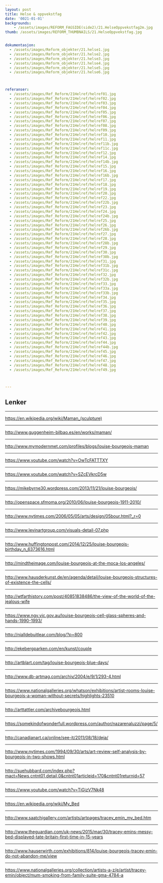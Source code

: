 ```yaml
---
layout: post
title: Helse & oppvekstfag
date: '0021-01-01'
backgrounds:
    - /assets/images/REFORM_FAGSIDE(side2)/21.HelseOppvekstfag2m.jpg
thumb: /assets/images/REFORM_THUMBNAILS/21.HelseOppvekstfag.jpg


dokumentasjon:
  - /assets/images/Reform_objekter/21.helse1.jpg
  - /assets/images/Reform_objekter/21.helse2.jpg
  - /assets/images/Reform_objekter/21.helse3.jpg
  - /assets/images/Reform_objekter/21.helse4.jpg
  - /assets/images/Reform_objekter/21.helse5.jpg
  - /assets/images/Reform_objekter/21.helse6.jpg



referanser:
  - /assets/images/Ref_Reform/21Helref/helref01.jpg
  - /assets/images/Ref_Reform/21Helref/helref02.jpg
  - /assets/images/Ref_Reform/21Helref/helref03.jpg
  - /assets/images/Ref_Reform/21Helref/helref04.jpg
  - /assets/images/Ref_Reform/21Helref/helref05.jpg
  - /assets/images/Ref_Reform/21Helref/helref06.jpg
  - /assets/images/Ref_Reform/21Helref/helref07.jpg
  - /assets/images/Ref_Reform/21Helref/helref08.jpg
  - /assets/images/Ref_Reform/21Helref/helref09.jpg
  - /assets/images/Ref_Reform/21Helref/helref10.jpg
  - /assets/images/Ref_Reform/21Helref/helref11.jpg
  - /assets/images/Ref_Reform/21Helref/helref11b.jpg
  - /assets/images/Ref_Reform/21Helref/helref11c.jpg
  - /assets/images/Ref_Reform/21Helref/helref12.jpg
  - /assets/images/Ref_Reform/21Helref/helref14.jpg
  - /assets/images/Ref_Reform/21Helref/helref14b.jpg
  - /assets/images/Ref_Reform/21Helref/helref15.jpg
  - /assets/images/Ref_Reform/21Helref/helref16.jpg
  - /assets/images/Ref_Reform/21Helref/helref16b.jpg
  - /assets/images/Ref_Reform/21Helref/helref17.jpg
  - /assets/images/Ref_Reform/21Helref/helref18.jpg
  - /assets/images/Ref_Reform/21Helref/helref19.jpg
  - /assets/images/Ref_Reform/21Helref/helref20.jpg
  - /assets/images/Ref_Reform/21Helref/helref22.jpg
  - /assets/images/Ref_Reform/21Helref/helref22b.jpg
  - /assets/images/Ref_Reform/21Helref/helref23.jpg
  - /assets/images/Ref_Reform/21Helref/helref24.jpg
  - /assets/images/Ref_Reform/21Helref/helref24b.jpg
  - /assets/images/Ref_Reform/21Helref/helref25.jpg
  - /assets/images/Ref_Reform/21Helref/helref26.jpg
  - /assets/images/Ref_Reform/21Helref/helref26b.jpg
  - /assets/images/Ref_Reform/21Helref/helref27.jpg
  - /assets/images/Ref_Reform/21Helref/helref28.jpg
  - /assets/images/Ref_Reform/21Helref/helref28b.jpg
  - /assets/images/Ref_Reform/21Helref/helref29.jpg
  - /assets/images/Ref_Reform/21Helref/helref30.jpg
  - /assets/images/Ref_Reform/21Helref/helref30b.jpg
  - /assets/images/Ref_Reform/21Helref/helref31.jpg
  - /assets/images/Ref_Reform/21Helref/helref31b.jpg
  - /assets/images/Ref_Reform/21Helref/helref31c.jpg
  - /assets/images/Ref_Reform/21Helref/helref32.jpg
  - /assets/images/Ref_Reform/21Helref/helref32b.jpg
  - /assets/images/Ref_Reform/21Helref/helref33.jpg
  - /assets/images/Ref_Reform/21Helref/helref33a.jpg
  - /assets/images/Ref_Reform/21Helref/helref33b.jpg
  - /assets/images/Ref_Reform/21Helref/helref34.jpg
  - /assets/images/Ref_Reform/21Helref/helref35.jpg
  - /assets/images/Ref_Reform/21Helref/helref36.jpg
  - /assets/images/Ref_Reform/21Helref/helref37.jpg
  - /assets/images/Ref_Reform/21Helref/helref38.jpg
  - /assets/images/Ref_Reform/21Helref/helref39.jpg
  - /assets/images/Ref_Reform/21Helref/helref40.jpg
  - /assets/images/Ref_Reform/21Helref/helref41.jpg
  - /assets/images/Ref_Reform/21Helref/helref42.jpg
  - /assets/images/Ref_Reform/21Helref/helref43.jpg
  - /assets/images/Ref_Reform/21Helref/helref44.jpg
  - /assets/images/Ref_Reform/21Helref/helref44b.jpg
  - /assets/images/Ref_Reform/21Helref/helref45.jpg
  - /assets/images/Ref_Reform/21Helref/helref46.jpg
  - /assets/images/Ref_Reform/21Helref/helref47.jpg
  - /assets/images/Ref_Reform/21Helref/helref48.jpg
  - /assets/images/Ref_Reform/21Helref/helref49.jpg



---
```



## Lenker

* * *
<https://en.wikipedia.org/wiki/Maman_(sculpture)>

* * *
<http://www.guggenheim-bilbao.es/en/works/maman/>

* * *
<http://www.mymodernmet.com/profiles/blogs/louise-bourgeois-maman>

* * *
<https://www.youtube.com/watch?v=OwTcFATTTXY>

* * *
<https://www.youtube.com/watch?v=SZcEVkrcD5w>

* * *
<https://mikebyrne30.wordpress.com/2013/11/21/louise-bourgeois/>

* * *
<http://openspace.sfmoma.org/2010/06/louise-bourgeois-1911-2010/>

* * *
<http://www.nytimes.com/2006/05/05/arts/design/05bour.html?_r=0>

* * *
<http://www.levinartgroup.com/visuals-detail-07.php>

* * *
<http://www.huffingtonpost.com/2014/12/25/louise-bourgeois-birthday_n_6373616.html>

* * *
<http://mindtheimage.com/louise-bourgeois-at-the-moca-los-angeles/>

* * *
<http://www.hausderkunst.de/en/agenda/detail/louise-bourgeois-structures-of-existence-the-cells/>

* * *
<http://wtfarthistory.com/post/40851838486/the-view-of-the-world-of-the-jealous-wife>

* * *
<https://www.ngv.vic.gov.au/louise-bourgeois-cell-glass-spheres-and-hands-1990-1993/>

* * *
<http://nialldebuitlear.com/blog/?p=800>

* * *
<http://ekebergparken.com/en/kunst/couple>

* * *
<http://artblart.com/tag/louise-bourgeois-blue-days/>

* * *
<http://www.db-artmag.com/archiv/2004/e/9/1/293-4.html>

* * *
<https://www.nationalgalleries.org/whatson/exhibitions/artist-rooms-louise-bourgeois-a-woman-without-secrets/highlights-23510>

* * *
<http://arttattler.com/archivebourgeois.html>

* * *
<https://somekindofwonderfull.wordpress.com/author/nazarenaluzzi/page/5/>

* * *
<http://canadianart.ca/online/see-it/2011/08/18/deja/>

* * *
<http://www.nytimes.com/1994/09/30/arts/art-review-self-analysis-by-bourgeois-in-two-shows.html>

* * *
<http://suehubbard.com/index.php?mact=News,cntnt01,detail,0&cntnt01articleid=170&cntnt01returnid=57>

* * *
<https://www.youtube.com/watch?v=TiGjzV7Nk48>

* * *
<https://en.wikipedia.org/wiki/My_Bed>

* * *
<http://www.saatchigallery.com/artists/artpages/tracey_emin_my_bed.htm>

* * *
<http://www.theguardian.com/uk-news/2015/mar/30/tracey-emins-messy-bed-displayed-tate-britain-first-time-in-15-years>

* * *
<http://www.hauserwirth.com/exhibitions/814/louise-bourgeois-tracey-emin-do-not-abandon-me/view>

* * *
<https://www.nationalgalleries.org/collection/artists-a-z/e/artist/tracey-emin/object/mum-smoking-from-family-suite-gma-4784-a>
